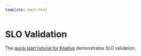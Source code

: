 ```yaml
---
template: main.html
---
```


# SLO Validation

The [quick start tutorial for Knative](../quick-start.md) demonstrates SLO validation.
